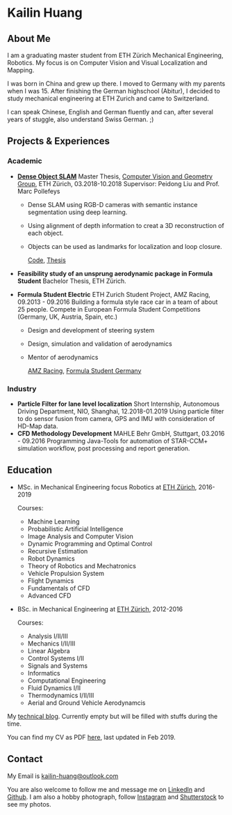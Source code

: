 <!-- ![](./resources/KailinHuangPhoto.jpg){:height="240px" width="240px"} -->
# **Kailin Huang**  

## About Me
I am a graduating master student from ETH Zürich Mechanical Engineering, Robotics. My focus is on Computer Vision and Visual Localization and Mapping.

I was born in China and grew up there. I moved to Germany with my parents when I was 15. After finishing the German highschool (Abitur), I decided to study mechanical engineering at ETH Zurich and came to Switzerland.

I can speak Chinese, English and German fluently and can, after several years of stuggle, also understand Swiss German. ;)




## Projects & Experiences

### Academic
* **[Dense Object SLAM](./projects/mt_objslam.md)**
Master Thesis, [Computer Vision and Geometry Group](http://www.cvg.ethz.ch/index.php), ETH Zürich, 03.2018-10.2018
Supervisor: Peidong Liu and Prof. Marc Pollefeys

  * Dense SLAM using RGB-D cameras with semantic instance segmentation using deep learning.
  * Using alignment of depth information to creat a 3D reconstruction of each object.
  * Objects can be used as landmarks for localization and loop closure.

    [Code](https://github.com/khuang93/MT_ObjSLAM), [Thesis]()

* **Feasibility study of an unsprung aerodynamic package in Formula Student**
Bachelor Thesis, ETH Zürich.

* **Formula Student Electric**
ETH Zurich Student Project, AMZ Racing, 09.2013 - 09.2016
  Building a formula style race car in a team of about 25 people. Compete in European Formula Student Competitions (Germany, UK, Austria, Spain, etc.)
  * Design and development of steering system
  * Design, simulation and validation of aerodynamics
  * Mentor of aerodynamics

    [AMZ Racing](http://www.amzracing.ch), [Formula Student Germany](http://www.formulastudent.de)

### Industry

* **Particle Filter for lane level localization**
Short Internship, Autonomous Driving Department, NIO, Shanghai, 12.2018-01.2019
  Using particle filter to do sensor fusion from camera, GPS and IMU with consideration of HD-Map data.
* **CFD Methodology Development**
MAHLE Behr GmbH, Stuttgart, 03.2016 - 09.2016
  Programming Java-Tools for automation of STAR-CCM+ simulation workflow, post processing and report generation.



## Education
* MSc. in Mechanical Engineering focus Robotics at [ETH Zürich](http://www.ethz.ch), 2016-2019
  
  Courses:
  * Machine Learning
  * Probabilistic Artificial Intelligence
  * Image Analysis and Computer Vision
  * Dynamic Programming and Optimal Control
  * Recursive Estimation
  * Robot Dynamics
  * Theory of Robotics and Mechatronics
  * Vehicle Propulsion System
  * Flight Dynamics
  * Fundamentals of CFD
  * Advanced CFD

* BSc. in Mechanical Engineering at [ETH Zürich](http://www.ethz.ch), 2012-2016
  
    Courses:
    * Analysis I/II/III
    * Mechanics I/II/III
    * Linear Algebra
    * Control Systems I/II
    * Signals and Systems
    * Informatics
    * Computational Engineering
    * Fluid Dynamics I/II
    * Thermodynamics I/II/III
    * Aerial and Ground Vehicle Aerodynamcis
















My [technical blog](./blogs/blogs.md). Currently empty but will be filled with stuffs during the time.





You can find my CV as PDF [here](./resources/CV-Kailin_Huang_2019_Feb_Photo.pdf), last updated in Feb 2019.

## Contact
My Email is kailin-huang@outlook.com 

You are also welcome to follow me and message me on [LinkedIn](https://www.linkedin.com/in/kailinhuang93/) and [Github](https://github.com/khuang93). 
I am also a hobby photograph, follow [Instagram](https://www.instagram.com/khuang1993/) and [Shutterstock](https://www.shutterstock.com/g/Kailin+Huang) to see my photos.
